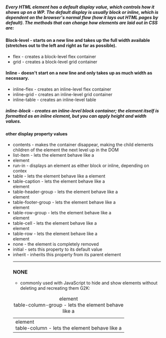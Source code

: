 ##### Every HTML element has a default **display** value, which controls how it shows up on a WP. The default display is usually **block** or **inline**, which is dependent on the browser's **normal flow** (how it lays out HTML pages by default). The methods that can change how elements are laid out in CSS are:

#### Block-level - starts on a new line and takes up the full width available (stretches out to the left and right as far as possible).

- flex - creates a block-level flex container
- grid - creates a block-level grid container

#### Inline - doesn't start on a new line and only takes up as much width as necessary.

- inline-flex - creates an inline-level flex container
- inline-grid - creates an inline-level grid container
- inline-table - creates an inline-level table

##### inline-block - creates an inline-level block container; the element itself is formatted as an inline element, but you can apply height and width values.

#### other display property values

- contents - makes the container disappear, making the child elements children of the element the next level up in the DOM
- list-item - lets the element behave like a <li> element
- run-in - displays an element as either block or inline, depending on contex
- table - lets the element behave like a <table> element
- table-caption - lets the element behave like a <caption> element
- table-column-group - lets the element behave like a <colgroup> element
- table-header-group - lets the element behave like a <thead> element
- table-footer-group - lets the element behave like a <tfoot> element
- table-row-group - lets the element behave like a <tbody> element
- table-cell - lets the element behave like a <td> element
- table-column - lets the element behave like a <col> element
- table-row - lets the element behave like a <tr> element
- none - the element is completely removed
- initial - sets this property to its default value
- inherit - inherits this property from its parent element

___

### NONE

- commonly used with JavaScript to hide and show elements without deleting and recreating them
G2K: <script> defaults to display: none.

**Note**: Setting the display property of an element only changes *how* the element is displayed, not what *kind* of element it is (e.g. an inline element with display: block; is not allowed to have other block elements inside it).

#### Hiding an Element

**display: none** - the page will be display as if the element is simply not there. 
**visibility:hidden** - b/c it's still taking up the same space as before, the element will affect the page layout.

### FLEX

- applying **display: flex** to an element causes all of that element's **DIRECT** children to become flex items.

<div class="wrapper">
  <div class="box1">One</div>
  <div class="box2">Two</div>
  <div class="box3">Three</div>
</div>




